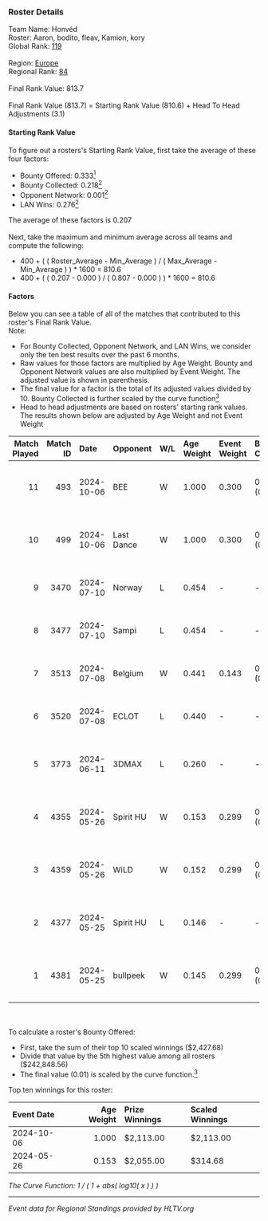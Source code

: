 ### Roster Details<br />
Team Name: Honvéd<br />
Roster: Aaron, bodito, fleav, Kamion, kory<br />
Global Rank: [119](../../standings_global_2024_10_30.md)<br />
<br />
Region: [Europe]( ../../standings_europe_2024_10_30.md)<br />
Regional Rank: [84]( ../../standings_europe_2024_10_30.md)<br />
<br />
Final Rank Value:  813.7<br />
<br />
Final Rank Value (813.7) = Starting Rank Value (810.6) + Head To Head Adjustments (3.1)<br />

#### Starting Rank Value<br />
To figure out a rosters's Starting Rank Value, first take the average of these four factors:<br />
- Bounty Offered: 0.333[<sup>1</sup>](#table2)
- Bounty Collected: 0.218[<sup>2</sup>](#table1)
- Opponent Network: 0.001[<sup>2</sup>](#table1)
- LAN Wins: 0.276[<sup>2</sup>](#table1)

The average of these factors is 0.207<br />
<br />
Next, take the maximum and minimum average across all teams and compute the following:<br />
- 400 + ( ( Roster_Average - Min_Average ) / ( Max_Average - Min_Average ) ) * 1600 = 810.6
- 400 + ( ( 0.207 - 0.000 ) / ( 0.807 - 0.000 ) ) * 1600 = 810.6


#### Factors<br />
Below you can see a table of all of the matches that contributed to this roster's Final Rank Value.<br />
Note:<br />

- For Bounty Collected, Opponent Network, and LAN Wins, we consider only the ten best results over the past 6 months.
- Raw values for those factors are multiplied by Age Weight. Bounty and Opponent Network values are also multiplied by Event Weight. The adjusted value is shown in parenthesis.
- The final value for a factor is the total of its adjusted values divided by 10. Bounty Collected is further scaled by the curve function[<sup>3</sup>](#curveFunction)
- Head to head adjustments are based on rosters' starting rank values. The results shown below are adjusted by Age Weight and not Event Weight
<span id="table1"></span><br />


| Match Played | Match ID | Date       | Opponent   | W/L | Age Weight | Event Weight | Bounty Collected | Opponent Network | LAN Wins  | H2H Adj. | Roster                               |
| -: | -: | :- | :- | :- | :- | :- | :- | :- | :- | -: | :- |
|           11 |      493 | 2024-10-06 | BEE        | W   | 1.000      | 0.300        | 0.005 (0.002)    | 0.034 (0.010)    | 1 (1.000) |    11.59 | Aaron, bodito, fleav, Kamion, kory   |
|           10 |      499 | 2024-10-06 | Last Dance | W   | 1.000      | 0.300        | 0.003 (0.001)    | 0.000 (0.000)    | 1 (1.000) |     5.85 | Aaron, bodito, fleav, Kamion, kory   |
|            9 |     3470 | 2024-07-10 | Norway     | L   | 0.454      | -            | -                | -                | -         |   -10.82 | Aaron, coolio, fleav, kory, xavi     |
|            8 |     3477 | 2024-07-10 | Sampi      | L   | 0.454      | -            | -                | -                | -         |    -3.41 | Aaron, coolio, fleav, kory, xavi     |
|            7 |     3513 | 2024-07-08 | Belgium    | W   | 0.441      | 0.143        | 0.000 (0.000)    | 0.000 (0.000)    | 0 (0.000) |     1.27 | Aaron, coolio, fleav, kory, xavi     |
|            6 |     3520 | 2024-07-08 | ECLOT      | L   | 0.440      | -            | -                | -                | -         |    -1.18 | Aaron, coolio, fleav, kory, xavi     |
|            5 |     3773 | 2024-06-11 | 3DMAX      | L   | 0.260      | -            | -                | -                | -         |    -0.15 | bodito, fleav, Kamion, Memeske, xavi |
|            4 |     4355 | 2024-05-26 | Spirit HU  | W   | 0.153      | 0.299        | 0.001 (0.000)    | 0.010 (0.000)    | 1 (0.153) |     1.33 | bodito, coolio, fleav, Kamion, xavi  |
|            3 |     4359 | 2024-05-26 | WiLD       | W   | 0.152      | 0.299        | 0.003 (0.000)    | 0.005 (0.000)    | 1 (0.152) |     1.25 | bodito, coolio, fleav, Kamion, xavi  |
|            2 |     4377 | 2024-05-25 | Spirit HU  | L   | 0.146      | -            | -                | -                | -         |    -3.36 | bodito, coolio, fleav, Kamion, xavi  |
|            1 |     4381 | 2024-05-25 | bullpeek   | W   | 0.145      | 0.299        | 0.000 (0.000)    | 0.000 (0.000)    | 1 (0.145) |     0.72 | bodito, coolio, fleav, Kamion, xavi  |

<br />
<span id="table2"></span><br />
To calculate a roster's Bounty Offered:<br />

- First, take the sum of their top 10 scaled winnings ($2,427.68)
- Divide that value by the 5th highest value among all rosters ($242,848.56)
- The final value (0.01) is scaled by the curve function.[<sup>3</sup>](#curveFunction)

Top ten winnings for this roster:<br />

| Event Date | Age Weight | Prize Winnings | Scaled Winnings |
| :- | -: | :- | :- |
| 2024-10-06 |      1.000 | $2,113.00      | $2,113.00       |
| 2024-05-26 |      0.153 | $2,055.00      | $314.68         |


<span id="curveFunction"></span>_The Curve Function: 1 / ( 1 + abs( log10( x ) ) )_<br />

---
_Event data for Regional Standings provided by HLTV.org_<br />
